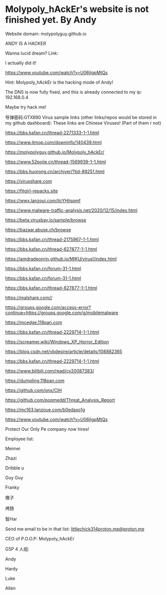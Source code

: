 # Molypoly_hAckEr's website is not finished yet. By Andy

Website domain: molypolyguy.github.io

ANDY IS A HACKER

Wanna lucid dream? Link:

I actually did it!

https://www.youtube.com/watch?v=U06jlgpMtQs

Hint: Molypoly_hAckEr is the hacking mode of Andy!

The DNS is now fully fixed, and this is already connected to my ip: 192.168.0.4

Maybe try hack me!

导弹密码:GTX690 Virus sample links (other links/repos would be stored in my github dashboard):
These links are Chinese Viruses! (Part of them r not)

https://bbs.kafan.cn/thread-2271333-1-1.html

https://www.itmop.com/downinfo/140439.html

https://molypolyguy.github.io/Molypoly_hAckEr/

https://www.52pojie.cn/thread-1569939-1-1.html

https://bbs.huorong.cn/archiver/?tid-89251.html

https://virusshare.com

https://fitgirl-repacks.site

https://wwx.lanzoui.com/iIcYHljspmf

https://www.malware-traffic-analysis.net/2020/12/15/index.html

https://beta.virusbay.io/sample/browse

https://bazaar.abuse.ch/browse

https://bbs.kafan.cn/thread-2175967-1-1.html

https://bbs.kafan.cn/thread-627877-1-1.html

https://amdradeonrin.github.io/MIKU/virus!/index.html

https://bbs.kafan.cn/forum-31-1.html

https://bbs.kafan.cn/forum-31-1.html

https://bbs.kafan.cn/thread-627877-1-1.html

https://malshare.com//

https://groups.google.com/access-error?continue=https://groups.google.com/g/mobilemalware

https://mcedge.118pan.com

https://bbs.kafan.cn/thread-2229714-1-1.html

https://screamer.wiki/Windows_XP_Horror_Edition

https://blog.csdn.net/ybdesire/article/details/108882365

https://bbs.kafan.cn/thread-2229714-1-1.html

https://www.bilibili.com/read/cv20087383/

https://dumpling.118pan.com

https://github.com/onx/CIH

https://github.com/popmedd/Threat_Analysis_Report

https://mc163.lanzoue.com/b0edaxo1g

https://www.youtube.com/watch?v=U06jlgpMtQs

Protect Our Only Pe company now hires!

Employee list:

Meimei

Zhazi

Dribble u

Guy Guy

Franky

缴子

烤肠

智Har

Send me email to be in that list: littlechick314proton.me@proton.me

CEO of P.O.O.P: Molypoly_hAckEr


G5P 4 人组:

Andy

Hardy

Luke

Allen


